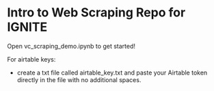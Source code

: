 # Intro to Web Scraping Repo for IGNITE

Open vc_scraping_demo.ipynb to get started!

For airtable keys:
- create a txt file called airtable_key.txt and paste your Airtable token directly in the file with no additional spaces.
